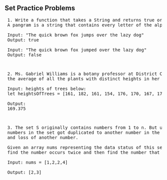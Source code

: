 ## Set Practice Problems

<pre>
 1. Write a function that takes a String and returns true or false if the String is a Pangram.
 A pangram is a string that contains every letter of the alphabet at least once.
 
 Input: "The quick brown fox jumps over the lazy dog"
 Output: true
 
 Input: "The quick brown fox jumped over the lazy dog"
 Output: false
</pre> 

</br> 

<pre>
 2. Ms. Gabriel Williams is a botany professor at District College. One day, she asked her student Mickey to compute
 the average of all the plants with distinct heights in her greenhouse.
 
 Input: heights of trees below:
 let heightsOfTrees = [161, 182, 161, 154, 176, 170, 167, 171, 170, 174]
 
 Output:
 169.375
</pre> 

</br> 

<pre>
 3. The set S originally contains numbers from 1 to n. But unfortunately, due to the data error, one of the
 numbers in the set got duplicated to another number in the set, which results in repetition of one number
 and loss of another number.
 
 Given an array nums representing the data status of this set after the error. Your task is to firstly
 find the number occurs twice and then find the number that is missing. Return them in the form of an array.
 
 Input: nums = [1,2,2,4]
 
 Output: [2,3]
</pre> 

